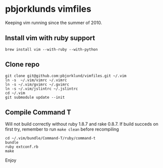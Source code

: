 pbjorklunds vimfiles
====================
Keeping vim running since the summer of 2010.

Install vim with ruby support
----------------------------
    brew install vim --with-ruby --with-python

Clone repo
----------
    git clone git@github.com:pbjorklund/vimfiles.git ~/.vim
    ln -s  ~/.vim/vimrc ~/.vimrc
    ln -s ~/.vim/gvimrc ~/.gvimrc
    ln -s ~/.vim/jslintrc ~/.jslintrc
    cd ~/.vim
    git submodule update --init

Compile Command T
-----------------
Will not build correctly without ruby 1.8.7 and rake 0.8.7.
If build succeds on first try, remember to run `make clean` before recompiling

    cd ~/.vim/bundle/Command-T/ruby/command-t
    bundle
    ruby extconf.rb
    make

Enjoy
